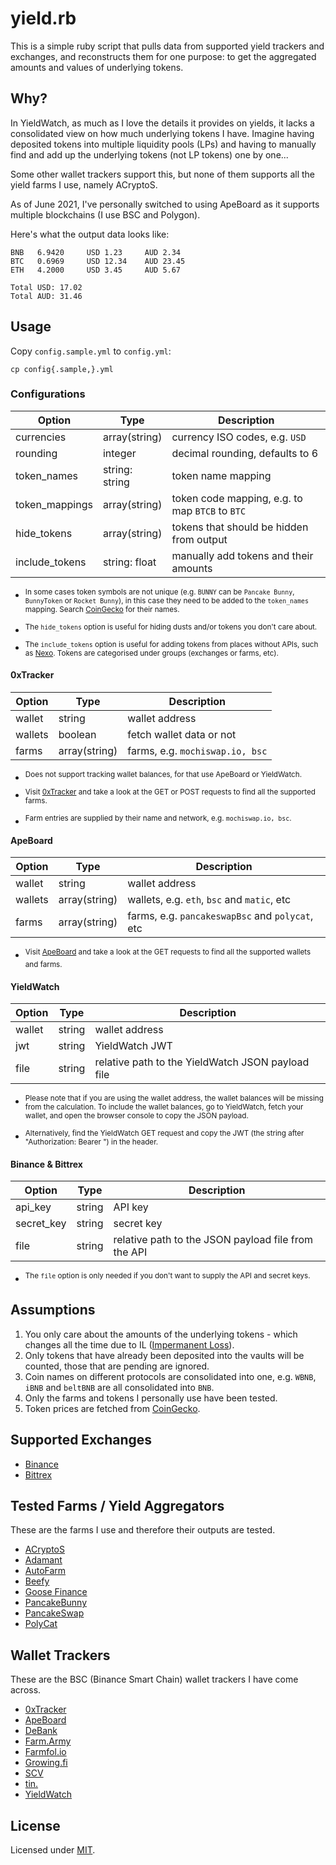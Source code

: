 # yield.rb

This is a simple ruby script that pulls data from supported yield trackers and exchanges, and reconstructs them for one purpose: to get the aggregated amounts and values of underlying tokens.

## Why?

In YieldWatch, as much as I love the details it provides on yields, it lacks a consolidated view on how much underlying tokens I have. Imagine having deposited tokens into multiple liquidity pools (LPs) and having to manually find and add up the underlying tokens (not LP tokens) one by one...

Some other wallet trackers support this, but none of them supports all the yield farms I use, namely ACryptoS.

As of June 2021, I've personally switched to using ApeBoard as it supports multiple blockchains (I use BSC and Polygon).

Here's what the output data looks like:

    BNB   6.9420     USD 1.23     AUD 2.34
    BTC   0.6969     USD 12.34    AUD 23.45
    ETH   4.2000     USD 3.45     AUD 5.67

    Total USD: 17.02
    Total AUD: 31.46

## Usage

Copy `config.sample.yml` to `config.yml`:

    cp config{.sample,}.yml

### Configurations

| Option         | Type           | Description
| -------------- | -------------- | -----------
| currencies     | array(string)  | currency ISO codes, e.g. `USD`
| rounding       | integer        | decimal rounding, defaults to 6
| token_names    | string: string | token name mapping
| token_mappings | array(string)  | token code mapping, e.g. to map `BTCB` to `BTC`
| hide_tokens    | array(string)  | tokens that should be hidden from output
| include_tokens | string: float  | manually add tokens and their amounts

- <sup>In some cases token symbols are not unique (e.g. `BUNNY` can be `Pancake Bunny`, `BunnyToken` or `Rocket Bunny`), in this case they need to be added to the `token_names` mapping. Search [CoinGecko](https://www.coingecko.com/) for their names.</sup>

- <sup>The `hide_tokens` option is useful for hiding dusts and/or tokens you don't care about.</sup>

- <sup>The `include_tokens` option is useful for adding tokens from places without APIs, such as [Nexo](https://nexo.io/). Tokens are categorised under groups (exchanges or farms, etc).</sup>

#### 0xTracker

| Option  | Type          | Description
| ------- | ------------- | -----------
| wallet  | string        | wallet address
| wallets | boolean       | fetch wallet data or not
| farms   | array(string) | farms, e.g. `mochiswap.io, bsc`

- <sup>Does not support tracking wallet balances, for that use ApeBoard or YieldWatch.</sup>

- <sup>Visit [0xTracker](https://0xtracker.app/) and take a look at the GET or POST requests to find all the supported farms.</sup>

- <sup>Farm entries are supplied by their name and network, e.g. `mochiswap.io, bsc`.</sup>

#### ApeBoard

| Option  | Type          | Description
| ------- | ------------- | -----------
| wallet  | string        | wallet address
| wallets | array(string) | wallets, e.g. `eth`, `bsc` and `matic`, etc
| farms   | array(string) | farms, e.g. `pancakeswapBsc` and `polycat`, etc

- <sup>Visit [ApeBoard](https://apeboard.finance/) and take a look at the GET requests to find all the supported wallets and farms.</sup>

#### YieldWatch

| Option | Type   | Description
| ------ | ------ | -----------
| wallet | string | wallet address
| jwt    | string | YieldWatch JWT
| file   | string | relative path to the YieldWatch JSON payload file

- <sup>Please note that if you are using the wallet address, the wallet balances will be missing from the calculation. To include the wallet balances, go to YieldWatch, fetch your wallet, and open the browser console to copy the JSON payload.</sup>

- <sup>Alternatively, find the YieldWatch GET request and copy the JWT (the string after "Authorization: Bearer ") in the header.</sup>

#### Binance & Bittrex

| Option     | Type   | Description
| ---------- | ------ | -----------
| api_key    | string | API key
| secret_key | string | secret key
| file       | string | relative path to the JSON payload file from the API

- <sup>The `file` option is only needed if you don't want to supply the API and secret keys.</sup>

## Assumptions

1. You only care about the amounts of the underlying tokens - which changes all the time due to IL ([Impermanent Loss](https://www.google.com/search?q=impermanent+loss)).
1. Only tokens that have already been deposited into the vaults will be counted, those that are pending are ignored.
1. Coin names on different protocols are consolidated into one, e.g. `WBNB`, `iBNB` and `beltBNB` are all consolidated into `BNB`.
1. Only the farms and tokens I personally use have been tested.
1. Token prices are fetched from [CoinGecko](https://www.coingecko.com/).

## Supported Exchanges

- [Binance](https://www.binance.com/)
- [Bittrex](https://bittrex.com/)

## Tested Farms / Yield Aggregators

These are the farms I use and therefore their outputs are tested.

- [ACryptoS](https://acryptos.com/)
- [Adamant](https://adamant.finance/)
- [AutoFarm](https://autofarm.network/)
- [Beefy](https://beefy.finance/)
- [Goose Finance](https://goosedefi.com/)
- [PancakeBunny](https://pancakebunny.finance/)
- [PancakeSwap](https://pancakeswap.finance/)
- [PolyCat](https://polycat.finance/)

## Wallet Trackers

These are the BSC (Binance Smart Chain) wallet trackers I have come across.

- [0xTracker](https://0xtracker.app/)
- [ApeBoard](https://apeboard.finance/)
- [DeBank](https://debank.com/)
- [Farm.Army](https://farm.army/)
- [Farmfol.io](https://farmfol.io/)
- [Growing.fi](https://www.growing.fi/)
- [SCV](https://scv.finance/)
- [tin.](https://tin.network/)
- [YieldWatch](https://www.yieldwatch.net/)

## License

Licensed under [MIT](http://fredwu.mit-license.org/).
